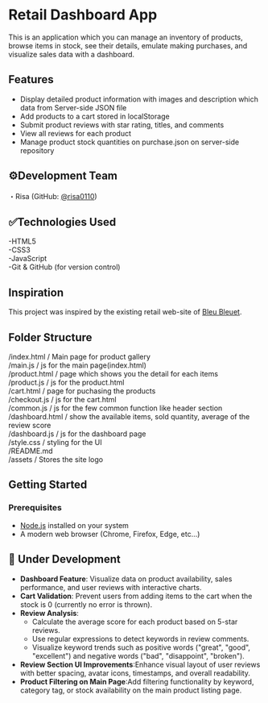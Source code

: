 # Retail Dashboard App
This is an application which you can manage an inventory of products, browse items in stock, see their details, emulate making purchases, and visualize sales data with a dashboard.  

## Features  
- Display detailed product information with images and description which data from Server-side JSON file  
- Add products to a cart stored in localStorage  
- Submit product reviews with star rating, titles, and comments  
- View all reviews for each product  
- Manage product stock quantities on purchase.json on server-side repository    
  
## ⚙️Development Team  
・Risa (GitHub: [@risa0110](https://github.com/risa0110))  

## ✅Technologies Used
-HTML5    
-CSS3  
-JavaScript  
-Git & GitHub (for version control)  

## Inspiration
This project was inspired by the existing retail web-site of [Bleu Bleuet](https://www.bleubleuet.jp/shop/default.aspx). 

## Folder Structure  
/index.html / Main page for product gallery  
/main.js / js for the main page(index.html)  
/product.html / page which shows you the detail for each items  
/product.js / js for the product.html  
/cart.html / page for puchasing the products    
/checkout.js  / js for the cart.html  
/common.js / js for the few common function like header section  
/dashboard.html / show the available items, sold quantity, average of the review score    
/dashboard.js / js for the dashboard page   
/style.css  / styling for the UI    
/README.md  
/assets  / Stores the site logo
  
## Getting Started    
### Prerequisites  
- [Node.js](https://nodejs.org/) installed on your system  
- A modern web browser (Chrome, Firefox, Edge, etc...)  
  
## 🚧 Under Development  
- **Dashboard Feature**: Visualize data on product availability, sales performance, and user reviews with interactive charts.
- **Cart Validation**: Prevent users from adding items to the cart when the stock is 0 (currently no error is thrown).
- **Review Analysis**:
  - Calculate the average score for each product based on 5-star reviews.
  - Use regular expressions to detect keywords in review comments.
  - Visualize keyword trends such as positive words ("great", "good", "excellent") and negative words ("bad", "disappoint", "broken").  
- **Review Section UI Improvements**:Enhance visual layout of user reviews with better spacing, avatar icons, timestamps, and overall readability.     
- **Product Filtering on Main Page**:Add filtering functionality by keyword, category tag, or stock availability on the main product listing page.  